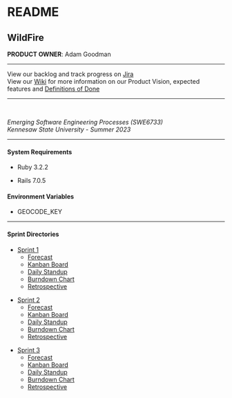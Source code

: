 # README

## WildFire
**PRODUCT OWNER**: Adam Goodman

<hr> 
View our backlog and track progress on <a target="_blank" href="https://swe6733-1.atlassian.net/jira/software/projects/SWE6733/boards/4/backlog">Jira</a>
<br>
View our <a target="_blank" href="https://github.com/ajgoodman-ksu/SWE6733/wiki">Wiki</a> for more information on our Product Vision, expected features and 
<a target="_blank" href="https://github.com/ajgoodman-ksu/SWE6733/wiki/Definitions-of-Done">Definitions of Done</a>

<hr>
<br>

*Emerging Software Engineering Processes (SWE6733)*
<br>
*Kennesaw State University - Summer 2023*

<hr>
<h4>System Requirements</h4>

* Ruby 3.2.2

* Rails 7.0.5

<h4>Environment Variables</h4>

* GEOCODE_KEY

<hr>

<h4>Sprint Directories</h4>

<ul>
  <li>
    <a href="https://github.com/aj-goodman/SWE6733/tree/main/public/sprints/1">Sprint 1</a>
    <ul>
        <li>
            <a href="https://swe6733-1.atlassian.net/l/cp/tq4Yca1b" target="_blank">Forecast</a>
        </li>
        <li>
            <a href="https://swe6733-1.atlassian.net/jira/software/projects/SWE6733/boards/4" target="_blank">Kanban Board</a>
        </li>
        <li>
            <a href="https://swe6733-1.atlassian.net/wiki/spaces/SWE6733/pages/2621442" target="_blank">Daily Standup</a>
        </li>
        <li>
            <a href="https://swe6733-1.atlassian.net/jira/software/projects/SWE6733/boards/4/reports/burndown" target="_blank">Burndown Chart</a>
        </li>
        <li>
            <a href="https://swe6733-1.atlassian.net/l/cp/GGshtcUQ" target="_blank">Retrospective</a>
        </li>
    </ul>
  </li>
</ul>

<ul>
  <li>
    <a href="https://github.com/aj-goodman/SWE6733/tree/main/public/sprints/2">Sprint 2</a>
    <ul>
        <li>
            <a href="https://swe6733-1.atlassian.net/l/cp/tq4Yca1b" target="_blank">Forecast</a>
        </li>
        <li>
            <a href="https://swe6733-1.atlassian.net/jira/software/projects/SWE6733/boards/4" target="_blank">Kanban Board</a>
        </li>
        <li>
            <a href="https://swe6733-1.atlassian.net/wiki/spaces/SWE6733/pages/2621442" target="_blank">Daily Standup</a>
        </li>
        <li>
            <a href="https://swe6733-1.atlassian.net/jira/software/projects/SWE6733/boards/4/reports/burndown" target="_blank">Burndown Chart</a>
        </li>
        <li>
            <a href="https://swe6733-1.atlassian.net/l/cp/GGshtcUQ" target="_blank">Retrospective</a>
        </li>
    </ul>
  </li>
</ul>

<ul>
  <li>
    <a href="https://github.com/aj-goodman/SWE6733/tree/main/public/sprints/3">Sprint 3</a>
    <ul>
        <li>
            <a href="https://swe6733-1.atlassian.net/wiki/spaces/SWE6733/pages/5210113/Sprint+3+Forecast?atlOrigin=eyJpIjoiNGE5MjBmZjNlYTM4NDE5ODk0NGQ4ZDIxNDM2OTRkY2IiLCJwIjoiaiJ9" target="_blank">Forecast</a>
        </li>
        <li>
            <a href="https://wild-fire-4952dada8337.herokuapp.com/sprints/3/Kanban.png" target="_blank">Kanban Board</a>
        </li>
        <li>
            <a href="https://swe6733-1.atlassian.net/wiki/spaces/SWE6733/pages/2621442" target="_blank">Daily Standup</a>
        </li>
        <li>
            <a href="https://swe6733-1.atlassian.net/jira/software/projects/SWE6733/boards/4/reports/burndown" target="_blank">Burndown Chart</a>
        </li>
        <li>
            <a href="https://swe6733-1.atlassian.net/wiki/spaces/SWE6733/pages/5439489/Sprint+3%3A+Retrospective?atlOrigin=eyJpIjoiZTk0MWJhNzA1NmZjNDA4Mzk0NDcwMzMxZWUwMjcwNTMiLCJwIjoiaiJ9" target="_blank">Retrospective</a>
        </li>
    </ul>
  </li>
</ul>
